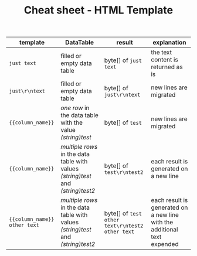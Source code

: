 ﻿---
order: 2
title: Cheat sheet - HTML Template
menu: Cheat sheet
toc: false
--- 

| template | DataTable | result | explanation |
|---|---|---|---|
| `just text` | filled or empty data table | byte[] of `just text` | the text content is returned as is
| `just\r\ntext` | filled or empty data table | byte[] of `just\r\ntext` | new lines are migrated
| `{{column_name}}` | *one row* in the data table with the value *(string)test* | byte[] of `test` | new lines are migrated
| `{{column_name}}` | *multiple rows* in the data table with values *(string)test* and *(string)test2* | byte[] of `test\r\ntest2` | each result is generated on a new line
| `{{column_name}} other text` | *multiple rows* in the data table with values *(string)test* and *(string)test2* | byte[] of `test other text\r\ntest2 other text` | each result is generated on a new line with the additional text expended

